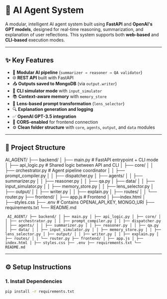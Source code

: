 # 🧠 AI Agent System

A modular, intelligent AI agent system built using **FastAPI** and **OpenAI's GPT models**, designed for real-time reasoning, summarization, and explanation of user reflections. This system supports both **web-based** and **CLI-based** execution modes.

---

## ✨ Key Features

- 🧩 **Modular AI pipeline** (`summarizer → reasoner → QA validator`)
- 🌐 **REST API** built with FastAPI
- 📤 **Outputs saved to MongoDB** (via `output.writer`)
- 🧪 **CLI simulator mode** with `input_simulator`
- 📚 **Context-aware memory** with `memory_store`
- 🧠 **Lens-based prompt transformation** (`lens_selector`)
- 🔍 **Explanation generation and logging**
- ✅ **OpenAI GPT-3.5 integration**
- 🔌 **CORS-enabled** for frontend connection
- ⚙️ **Clean folder structure** with `core`, `agents`, `output`, and `data` modules

---

## 📂 Project Structure

AI_AGENT/
├── backend/
│ ├── main.py # FastAPI entrypoint + CLI mode
│ ├── api_logic.py # Shared logic between API and CLI
│ ├── core/
│ │ ├── orchestrator.py # Agent pipeline coordinator
│ │ ├── prompt_compiler.py
│ │ ├── dispatcher.py
│ ├── agents/
│ │ ├── summarizer.py
│ │ ├── reasoner.py
│ │ ├── qa.py
│ ├── data/
│ │ ├── input_simulator.py
│ │ ├── memory_store.py
│ │ ├── lens_selector.py
│ ├── output/
│ │ ├── writer.py
│ │ ├── explain.py
│ ├── routes/
│ │ └── router.py
├── frontend/
│ ├── app.js # Frontend
│ ├──index.html
│ ├──styles.css
├── .env # Contains OPENAI_API_KEY, MONGO_URI
├── requirements.txt
└── README.md
<pre><code> AI_AGENT/ ├── backend/ │ ├── main.py │ ├── api_logic.py │ ├── core/ │ │ ├── orchestrator.py │ │ ├── prompt_compiler.py │ │ ├── dispatcher.py │ ├── agents/ │ │ ├── summarizer.py │ │ ├── reasoner.py │ │ ├── qa.py │ ├── data/ │ │ ├── input_simulator.py │ │ ├── memory_store.py │ │ ├── lens_selector.py │ ├── output/ │ │ ├── writer.py │ │ ├── explain.py │ ├── routes/ │ │ └── router.py ├── frontend/ │ ├── app.js │ ├── index.html │ ├── styles.css ├── .env ├── requirements.txt └── README.md </code></pre>
---

## ⚙️ Setup Instructions

### 1. Install Dependencies

```bash
pip install -r requirements.txt
```
